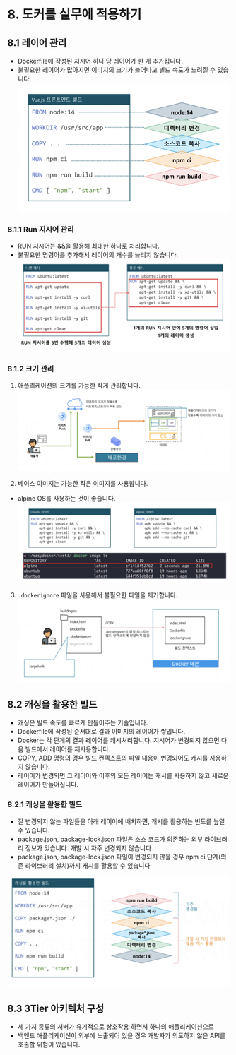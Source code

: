 # 8. 도커를 실무에 적용하기
## 8.1 레이어 관리
- Dockerfile에 작성된 지시어 하나 당 레이어가 한 개 추가됩니다.
- 불필요한 레이어가 많아지면 이미지의 크기가 늘어나고 빌드 속도가 느려질 수 있습니다.
![레이어 관리1](/media/도구%20및%20환경/Docker/강의%20정리/데브위키/개발자를%20위한%20쉬운%20도커/레이어%20관리1.png)

### 8.1.1 Run 지시어 관리
- RUN 지시어는 &&을 활용해 최대한 하나로 처리합니다.
- 불필요한 명령어를 추가해서 레이어의 개수를 늘리지 않습니다.
![레이어 관리 - Run 지시어 관리](/media/도구%20및%20환경/Docker/강의%20정리/데브위키/개발자를%20위한%20쉬운%20도커/레이어%20관리%20-%20Run%20지시어%20관리.png)

### 8.1.2 크기 관리
1. 애플리케이션의 크기를 가능한 작게 관리합니다.
![레이어 관리 - 크기 관리](/media/도구%20및%20환경/Docker/강의%20정리/데브위키/개발자를%20위한%20쉬운%20도커/레이어%20관리%20-%20크기%20관리.png)

2. 베이스 이미지는 가능한 작은 이미지를 사용합니다.
- alpine OS를 사용하는 것이 좋습니다.
![레이어 관리 - 크기 관리 with alpine](/media/도구%20및%20환경/Docker/강의%20정리/데브위키/개발자를%20위한%20쉬운%20도커/레이어%20관리%20-%20크기%20관리%20with%20alpine.png)

3. `.dockerignore` 파일을 사용해서 불필요한 파일을 제거합니다.
![레이어 관리 - 크기 관리 with dockerignore](/media/도구%20및%20환경/Docker/강의%20정리/데브위키/개발자를%20위한%20쉬운%20도커/레이어%20관리%20-%20크기%20관리%20with%20dockerignore.png)



## 8.2 캐싱을 활용한 빌드
- 캐싱은 빌드 속도를 빠르게 만들어주는 기술입니다.
- Dockerfile에 작성된 순서대로 결과 이미지의 레이어가 쌓입니다.
- Docker는 각 단계의 결과 레이어를 캐시처리합니다. 지시어가 변경되지 않으면 다음 빌드에서 레이어를 재사용합니다.
- COPY, ADD 명령의 경우 빌드 컨텍스트의 파일 내용이 변경되어도 캐시를 사용하지 않습니다.
- 레이어가 변경되면 그 레이어와 이후의 모든 레이어는 캐시를 사용하지 않고 새로운 레이어가 만들어집니다.

### 8.2.1 캐싱을 활용한 빌드
- 잘 변경되지 않는 파일들을 아래 레이어에 배치하면, 캐시를 활용하는 빈도를 높일 수 있습니다.
- package.json, package-lock.json 파일은 소스 코드가 의존하는 외부 라이브러리 정보가 있습니다. 개발 시 자주 변경되지 않습니다.
- package.json, package-lock.json 파일이 변경되지 않을 경우 npm ci 단계(의존 라이브러리 설치)까지 캐시를 활용할 수 있습니다

![캐싱을 활용한 빌드](/media/도구%20및%20환경/Docker/강의%20정리/데브위키/개발자를%20위한%20쉬운%20도커/캐싱을%20활용한%20빌드.png)

## 8.3 3Tier 아키텍처 구성
- 세 가지 종류의 서버가 유기적으로 상호작용 하면서 하나의 애플리케이션으로 
- 백엔드 애플리케이션이 외부에 노출되어 있을 경우 개발자가 의도하지 않은 API를 호출할 위험이 있습니다.

